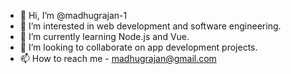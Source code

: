 - 👋 Hi, I’m @madhugrajan-1
- 👀 I’m interested in web development and software engineering. 
- 🌱 I’m currently learning Node.js and Vue.
- 💞️ I’m looking to collaborate on app development projects. 
- 📫 How to reach me - madhugrajan@gmail.com

<!---
madhugrajan-1/madhugrajan-1 is a ✨ special ✨ repository because its `README.md` (this file) appears on your GitHub profile.
You can click the Preview link to take a look at your changes.
--->

